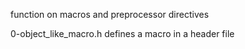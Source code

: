 function on macros and preprocessor directives


0-object_like_macro.h defines a macro in a header file
